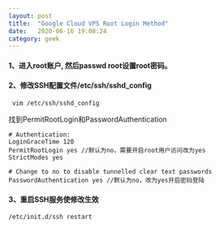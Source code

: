 ```yaml
---
layout: post
title:  "Google Cloud VPS Root Login Method"
date:   2020-06-16 19:08:24
category: geek
---
```


#### 1、进入root账户, 然后passwd root设置root密码。

#### 2、修改SSH配置文件/etc/ssh/sshd_config

```Shell
 vim /etc/ssh/sshd_config
```

找到PermitRootLogin和PasswordAuthentication

```Shell
# Authentication:
LoginGraceTime 120
PermitRootLogin yes //默认为no，需要开启root用户访问改为yes
StrictModes yes
 
# Change to no to disable tunnelled clear text passwords
PasswordAuthentication yes //默认为no，改为yes开启密码登陆
```

#### 3、重启SSH服务使修改生效

```Shell
/etc/init.d/ssh restart
```